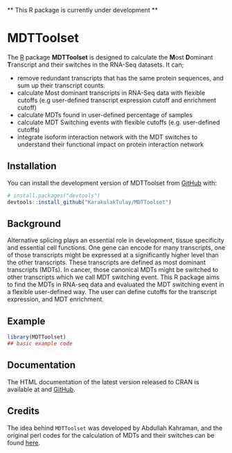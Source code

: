 
\*\* This R package is currently under development \*\*

# MDTToolset

The [R](https://www.r-project.org) package **MDTToolset** is designed to
calculate the **M**ost **D**ominant **T**ranscript and their switches in
the RNA-Seq datasets. It can;

- remove redundant transcripts that has the same protein sequences, and
  sum up their transcript counts.
- calculate Most dominant transcripts in RNA-Seq data with flexible
  cutoffs (e.g user-defined transcript expression cutoff and enrichment
  cutoff)
- calculate MDTs found in user-defined percentage of samples
- calculate MDT Switching events with flexible cutoffs
  (e.g. user-defined cutoffs)
- integrate isoform interaction network with the MDT switches to
  understand their functional impact on protein interaction network

## Installation

You can install the development version of MDTToolset from
[GitHub](https://github.com/KarakulakTulay/MDTToolset) with:

``` r
# install.packages("devtools")
devtools::install_github("KarakulakTulay/MDTToolset")
```

## Background

Alternative splicing plays an essential role in development, tissue
specificity and essential cell functions. One gene can encode for many
transcripts, one of those transcripts might be expressed at a
significantly higher level than the other transcripts. These transcripts
are defined as most dominant transcripts (MDTs). In cancer, those
canonical MDTs might be switched to other transcripts which we call MDT
switching event. This R package aims to find the MDTs in RNA-seq data
and evaluated the MDT switching event in a flexible user-defined way.
The user can define cutoffs for the transcript expression, and MDT
enrichment.

## Example

``` r
library(MDTToolset)
## basic example code
```

## Documentation

The HTML documentation of the latest version released to CRAN is
available at and [GitHub](https://github.com/KarakulakTulay/MDTToolset).

## Credits

The idea behind `MDTToolset` was developed by Abdullah Kahraman, and the
original perl codes for the calculation of MDTs and their switches can
be found [here](https://github.com/abxka/CanIsoNet).
